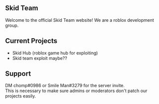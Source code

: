 ## Skid Team 
Welcome to the official Skid Team website! We are a roblox development group. <br>

## Current Projects
  - Skid Hub (roblox game hub for exploiting) <br>
  - Skid team exploit maybe?? <br>

## Support
DM chomp#0986 or Smile Man#3279 for the server invite. <br>
This is necessary to make sure admins or moderators don't patch our <br>
projects easily.


